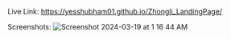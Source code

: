 Live Link: https://yesshubham01.github.io/Zhongli_LandingPage/

Screenshots:
![Screenshot 2024-03-19 at 1 16 44 AM](https://github.com/YesShubham01/Zhongli_LandingPage/assets/116451766/754d2406-7a4e-4307-bd12-86a546f28405)

